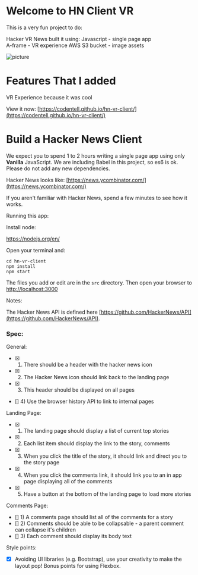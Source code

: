 # Welcome to HN Client VR
This is a very fun project to do:

Hacker VR News built it using:
Javascript - single page app  
A-frame - VR experience
AWS S3 bucket - image assets

![picture](https://s3.amazonaws.com/hacker-news/assets/sony.png)
# Features That I added
VR Experience because it was cool




View it now: [https://codentell.github.io/hn-vr-client/](https://codentell.github.io/hn-vr-client/)




# Build a Hacker News Client 
We expect you to spend 1 to 2 hours writing a single page app using only **Vanilla** JavaScript. We are including Babel in this project, so es6 is ok. Please do not add any new dependencies.

Hacker News looks like: [https://news.ycombinator.com/](https://news.ycombinator.com/)

If you aren't familiar with Hacker News, spend a few minutes to see how it works.

Running this app:

Install node:

https://nodejs.org/en/

Open your terminal and:

```
cd hn-vr-client
npm install
npm start
```

The files you add or edit are in the `src` directory.
Then open your browser to [http://localhost:3000](http://localhost:3000)


Notes:

The Hacker News API is defined here [https://github.com/HackerNews/API](https://github.com/HackerNews/API).

### Spec:

General:
- [x] 1) There should be a header with the hacker news icon
- [x] 2) The Hacker News icon should link back to the landing page
- [x] 3) This header should be displayed on all pages
- []  4) Use the browser history API to link to internal pages

Landing Page:
- [x] 1) The landing page should display a list of current top stories
- [x] 2) Each list item should display the link to the story, comments
- [x] 3) When you click the title of the story, it should link and direct you to the story page
- [x] 4) When you click the comments link, it should link you to an in app page displaying all of the comments
- [x] 5) Have a button at the bottom of the landing page to load more stories

Comments Page:

- [] 1) A comments page should list all of the comments for a story
- [] 2) Comments should be able to be collapsable - a parent comment can collapse it's children
- [] 3) Each comment should display its body text



Style points:
- [x] Avoiding UI libraries (e.g. Bootstrap), use your creativity to make the layout pop! Bonus points for using Flexbox.
